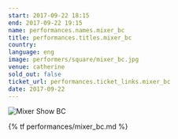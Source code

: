 ```yaml
---
start: 2017-09-22 18:15
end: 2017-09-22 19:15
name: performances.names.mixer_bc
title: performances.titles.mixer_bc
country: 
language: eng
image: performers/square/mixer_bc.jpg
venue: catherine
sold_out: false
ticket_url: performances.ticket_links.mixer_bc
date: 2017-09-22
---
```


<picture>
    <source media="(min-width: 1200px)" srcset="{% asset_path performers/wide/mixer_bc_large.jpg %}">
    <source media="(min-width: 768px)" srcset="{% asset_path performers/wide/mixer_bc_large.jpg %}">
    <img src="{% asset_path performers/square/mixer_bc.jpg %}" alt="Mixer Show BC">
</picture>

{% tf performances/mixer_bc.md %}
